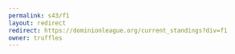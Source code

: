 ```yaml
---
permalink: s43/f1
layout: redirect
redirect: https://dominionleague.org/current_standings?div=f1
owner: truffles
---
```

